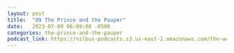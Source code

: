 ```yaml
---
layout: post
title:  "09 The Prince and the Pauper"
date:   2023-07-09 06:09:00 -0500
categories: the-prince-and-the-pauper
podcast_link: https://nilbus-podcasts.s3.us-east-2.amazonaws.com/the-well-trained-mind/The%20Prince%20and%20the%20Pauper/09%20The%20Prince%20and%20the%20Pauper.mp3
---
```

